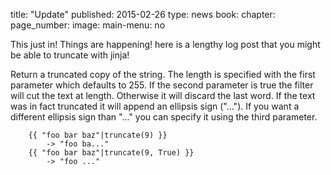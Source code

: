 title: "Update"
published: 2015-02-26
type: news
book:
chapter:
page_number:
image:
main-menu: no

This just in! Things are happening! here is a lengthy log post that you might be able to truncate with jinja!

   Return a truncated copy of the string. The length is specified with the first parameter which defaults to 255. If the second parameter is true the filter will cut the text at length. Otherwise it will discard the last word. If the text was in fact truncated it will append an ellipsis sign ("..."). If you want a different ellipsis sign than "..." you can specify it using the third parameter.

        {{ "foo bar baz"|truncate(9) }}
            -> "foo ba..."
        {{ "foo bar baz"|truncate(9, True) }}
            -> "foo ..."
